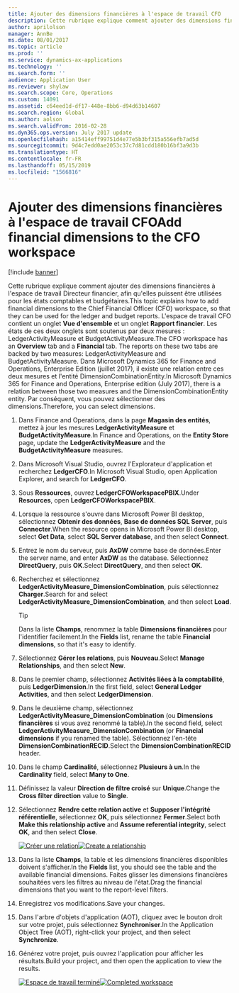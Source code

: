 ```yaml
---
title: Ajouter des dimensions financières à l'espace de travail CFO
description: Cette rubrique explique comment ajouter des dimensions financières à l'espace de travail CFO, afin qu'elles puissent être utilisées pour les états comptables et budgétaires.
author: aprilolson
manager: AnnBe
ms.date: 08/01/2017
ms.topic: article
ms.prod: ''
ms.service: dynamics-ax-applications
ms.technology: ''
ms.search.form: ''
audience: Application User
ms.reviewer: shylaw
ms.search.scope: Core, Operations
ms.custom: 14091
ms.assetid: c64eed1d-df17-448e-8bb6-d94d63b14607
ms.search.region: Global
ms.author: aolson
ms.search.validFrom: 2016-02-28
ms.dyn365.ops.version: July 2017 update
ms.openlocfilehash: a15414eff99751d4e77e5b3bf315a556efb7ad5d
ms.sourcegitcommit: 9d4c7edd0ae2053c37c7d81cdd180b16bf3a9d3b
ms.translationtype: HT
ms.contentlocale: fr-FR
ms.lasthandoff: 05/15/2019
ms.locfileid: "1566816"
---
```

# <a name="add-financial-dimensions-to-the-cfo-workspace"></a><span data-ttu-id="99c84-103">Ajouter des dimensions financières à l'espace de travail CFO</span><span class="sxs-lookup"><span data-stu-id="99c84-103">Add financial dimensions to the CFO workspace</span></span>

[!include [banner](../includes/banner.md)]

<span data-ttu-id="99c84-104">Cette rubrique explique comment ajouter des dimensions financières à l'espace de travail Directeur financier, afin qu'elles puissent être utilisées pour les états comptables et budgétaires.</span><span class="sxs-lookup"><span data-stu-id="99c84-104">This topic explains how to add financial dimensions to the Chief Financial Officer (CFO) workspace, so that they can be used for the ledger and budget reports.</span></span> <span data-ttu-id="99c84-105">L'espace de travail CFO contient un onglet **Vue d'ensemble** et un onglet **Rapport financier**. Les états de ces deux onglets sont soutenus par deux mesures : LedgerActivityMeasure et BudgetActivityMeasure.</span><span class="sxs-lookup"><span data-stu-id="99c84-105">The CFO workspace has an **Overview** tab and a **Financial** tab. The reports on these two tabs are backed by two measures: LedgerActivityMeasure and BudgetActivityMeasure.</span></span> <span data-ttu-id="99c84-106">Dans Microsoft Dynamics 365 for Finance and Operations, Enterprise Edition (juillet 2017), il existe une relation entre ces deux mesures et l'entité DimensionCombinationEntity.</span><span class="sxs-lookup"><span data-stu-id="99c84-106">In Microsoft Dynamics 365 for Finance and Operations, Enterprise edition (July 2017), there is a relation between those two measures and the DimensionCombinationEntity entity.</span></span> <span data-ttu-id="99c84-107">Par conséquent, vous pouvez sélectionner des dimensions.</span><span class="sxs-lookup"><span data-stu-id="99c84-107">Therefore, you can select dimensions.</span></span>

1. <span data-ttu-id="99c84-108">Dans Finance and Operations, dans la page **Magasin des entités**, mettez à jour les mesures **LedgerActivityMeasure** et **BudgetActivityMeasure**.</span><span class="sxs-lookup"><span data-stu-id="99c84-108">In Finance and Operations, on the **Entity Store** page, update the **LedgerActivityMeasure** and the **BudgetActivityMeasure** measures.</span></span>
2. <span data-ttu-id="99c84-109">Dans Microsoft Visual Studio, ouvrez l'Explorateur d'application et recherchez **LedgerCFO**.</span><span class="sxs-lookup"><span data-stu-id="99c84-109">In Microsoft Visual Studio, open Application Explorer, and search for **LedgerCFO**.</span></span>
3. <span data-ttu-id="99c84-110">Sous **Ressources**, ouvrez **LedgerCFOWorkspacePBIX**.</span><span class="sxs-lookup"><span data-stu-id="99c84-110">Under **Resources**, open **LedgerCFOWorkspacePBIX**.</span></span>
4. <span data-ttu-id="99c84-111">Lorsque la ressource s'ouvre dans Microsoft Power BI desktop, sélectionnez **Obtenir des données**, **Base de données SQL Server**, puis **Connecter**.</span><span class="sxs-lookup"><span data-stu-id="99c84-111">When the resource opens in Microsoft Power BI desktop, select **Get Data**, select **SQL Server database**, and then select **Connect**.</span></span>
5. <span data-ttu-id="99c84-112">Entrez le nom du serveur, puis **AxDW** comme base de données.</span><span class="sxs-lookup"><span data-stu-id="99c84-112">Enter the server name, and enter **AxDW** as the database.</span></span> <span data-ttu-id="99c84-113">Sélectionnez **DirectQuery**, puis **OK**.</span><span class="sxs-lookup"><span data-stu-id="99c84-113">Select **DirectQuery**, and then select **OK**.</span></span>
6. <span data-ttu-id="99c84-114">Recherchez et sélectionnez **LedgerActivityMeasure\_DimensionCombination**, puis sélectionnez **Charger**.</span><span class="sxs-lookup"><span data-stu-id="99c84-114">Search for and select **LedgerActivityMeasure\_DimensionCombination**, and then select **Load**.</span></span>

    > [!TIP]
    > <span data-ttu-id="99c84-115">Dans la liste **Champs**, renommez la table **Dimensions financières** pour l'identifier facilement.</span><span class="sxs-lookup"><span data-stu-id="99c84-115">In the **Fields** list, rename the table **Financial dimensions**, so that it's easy to identify.</span></span>

7. <span data-ttu-id="99c84-116">Sélectionnez **Gérer les relations**, puis **Nouveau**.</span><span class="sxs-lookup"><span data-stu-id="99c84-116">Select **Manage Relationships**, and then select **New**.</span></span>
8. <span data-ttu-id="99c84-117">Dans le premier champ, sélectionnez **Activités liées à la comptabilité**, puis **LedgerDimension**.</span><span class="sxs-lookup"><span data-stu-id="99c84-117">In the first field, select **General Ledger Activities**, and then select **LedgerDimension**.</span></span>
9. <span data-ttu-id="99c84-118">Dans le deuxième champ, sélectionnez **LedgerActivityMeasure\_DimensionCombination** (ou **Dimensions financières** si vous avez renommé la table).</span><span class="sxs-lookup"><span data-stu-id="99c84-118">In the second field, select **LedgerActivityMeasure\_DimensionCombination** (or **Financial dimensions** if you renamed the table).</span></span> <span data-ttu-id="99c84-119">Sélectionnez l'en-tête **DimensionCombinationRECID**.</span><span class="sxs-lookup"><span data-stu-id="99c84-119">Select the  **DimensionCombinationRECID** header.</span></span>
10. <span data-ttu-id="99c84-120">Dans le champ **Cardinalité**, sélectionnez **Plusieurs à un**.</span><span class="sxs-lookup"><span data-stu-id="99c84-120">In the **Cardinality** field, select **Many to One**.</span></span>
11. <span data-ttu-id="99c84-121">Définissez la valeur **Direction de filtre croisé** sur **Unique**.</span><span class="sxs-lookup"><span data-stu-id="99c84-121">Change the **Cross filter direction** value to **Single**.</span></span>
12. <span data-ttu-id="99c84-122">Sélectionnez **Rendre cette relation active** et **Supposer l'intégrité référentielle**, sélectionnez **OK**, puis sélectionnez **Fermer**.</span><span class="sxs-lookup"><span data-stu-id="99c84-122">Select both **Make this relationship active** and **Assume referential integrity**, select **OK**, and then select **Close**.</span></span>

    <span data-ttu-id="99c84-123">[![Créer une relation](./media/Create-relationship.png)](./media/Create-relationship.png)</span><span class="sxs-lookup"><span data-stu-id="99c84-123">[![Create a relationship](./media/Create-relationship.png)](./media/Create-relationship.png)</span></span>

13. <span data-ttu-id="99c84-124">Dans la liste **Champs**, la table et les dimensions financières disponibles doivent s'afficher.</span><span class="sxs-lookup"><span data-stu-id="99c84-124">In the **Fields** list, you should see the table and the available financial dimensions.</span></span> <span data-ttu-id="99c84-125">Faites glisser les dimensions financières souhaitées vers les filtres au niveau de l'état.</span><span class="sxs-lookup"><span data-stu-id="99c84-125">Drag the financial dimensions that you want to the report-level filters.</span></span>
14. <span data-ttu-id="99c84-126">Enregistrez vos modifications.</span><span class="sxs-lookup"><span data-stu-id="99c84-126">Save your changes.</span></span>
15. <span data-ttu-id="99c84-127">Dans l'arbre d'objets d'application (AOT), cliquez avec le bouton droit sur votre projet, puis sélectionnez **Synchroniser**.</span><span class="sxs-lookup"><span data-stu-id="99c84-127">In the Application Object Tree (AOT), right-click your project, and then select **Synchronize**.</span></span>
16. <span data-ttu-id="99c84-128">Générez votre projet, puis ouvrez l'application pour afficher les résultats.</span><span class="sxs-lookup"><span data-stu-id="99c84-128">Build your project, and then open the application to view the results.</span></span>

    <span data-ttu-id="99c84-129">[![Espace de travail terminé](./media/workspace.png)](./media/workspace.png)</span><span class="sxs-lookup"><span data-stu-id="99c84-129">[![Completed workspace](./media/workspace.png)](./media/workspace.png)</span></span>
